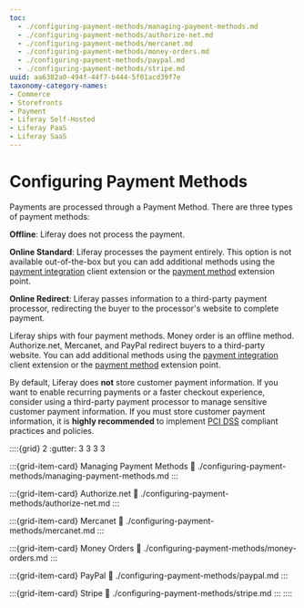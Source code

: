```yaml
---
toc:
  - ./configuring-payment-methods/managing-payment-methods.md
  - ./configuring-payment-methods/authorize-net.md
  - ./configuring-payment-methods/mercanet.md
  - ./configuring-payment-methods/money-orders.md
  - ./configuring-payment-methods/paypal.md
  - ./configuring-payment-methods/stripe.md
uuid: aa6382a0-494f-44f7-b444-5f01acd39f7e
taxonomy-category-names:
- Commerce
- Storefronts
- Payment
- Liferay Self-Hosted
- Liferay PaaS
- Liferay SaaS
---
```

# Configuring Payment Methods

Payments are processed through a Payment Method. There are three types of payment methods:

**Offline**: Liferay does not process the payment.

**Online Standard**: Liferay processes the payment entirely. This option is not available out-of-the-box but you can add additional methods using the [payment integration]() client extension or the [payment method]() extension point.

**Online Redirect**: Liferay passes information to a third-party payment processor, redirecting the buyer to the processor's website to complete payment.

Liferay ships with four payment methods. Money order is an offline method. Authorize.net, Mercanet, and PayPal redirect buyers to a third-party website. You can add additional methods using the [payment integration]() client extension or the [payment method]() extension point.

By default, Liferay does **not** store customer payment information. If you want to enable recurring payments or a faster checkout experience, consider using a third-party payment processor to manage sensitive customer payment information. If you must store customer payment information, it is **highly recommended** to implement [PCI DSS](https://www.pcisecuritystandards.org/) compliant practices and policies.

::::{grid} 2
:gutter: 3 3 3 3

:::{grid-item-card}  Managing Payment Methods
:link: ./configuring-payment-methods/managing-payment-methods.md
:::

:::{grid-item-card}  Authorize.net
:link: ./configuring-payment-methods/authorize-net.md
:::

:::{grid-item-card}  Mercanet
:link: ./configuring-payment-methods/mercanet.md
:::

:::{grid-item-card}  Money Orders
:link: ./configuring-payment-methods/money-orders.md
:::

:::{grid-item-card}  PayPal
:link: ./configuring-payment-methods/paypal.md
:::

:::{grid-item-card}  Stripe
:link: ./configuring-payment-methods/stripe.md
:::
::::